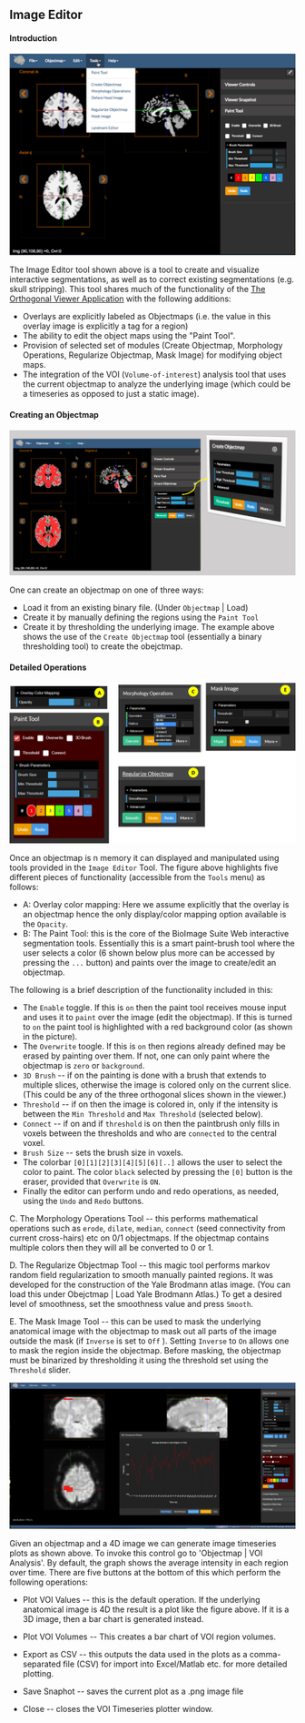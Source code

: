 ## Image Editor


#### Introduction

![The Image Editor Tool](images/imageeditor.png)

The Image Editor tool shown above is a tool to create and visualize interactive segmentations, as well as to correct existing segmentations (e.g. skull stripping). This tool shares much of the functionality of the [The Orthogonal Viewer Application](#the-orthogonal-viewer-application) with the following additions:

* Overlays are explicitly labeled as Objectmaps (i.e. the value in this overlay image is explicitly a tag for a region)
* The ability to edit the object maps using the "Paint Tool".
* Provision of selected set of modules (Create Objectmap, Morphology Operations, Regularize Objectmap, Mask Image) for modifying object maps.
* The integration of the VOI (`Volume-of-interest`) analysis tool that uses the current objectmap to analyze the underlying image (which could be a timeseries as opposed to just a static image).

#### Creating an Objectmap

![Threshold Image](images/thresholdimage.png)

One can create an objectmap on one of three ways:

* Load it from an existing binary file. (Under `Objectmap` | Load)
* Create it by manually defining the regions using the `Paint Tool`
* Create it by thresholding the underlying image. The example above shows the use of the `Create Objectmap` tool (essentially a binary thresholding tool) to create the obejctmap.

#### Detailed Operations

![Image Editor Parts](images/imageeditor_parts.png)

Once an objectmap is n memory it can displayed and manipulated using tools provided in the `Image Editor` Tool. The figure above highlights five different pieces of functionality (accessible from the `Tools` menu) as follows:

* A: Overlay color mapping: Here we assume explicitly that the overlay is an objectmap hence the only display/color mapping option available is the `Opacity`. 
* B: The Paint Tool: this is the core of the BioImage Suite Web interactive segmentation tools. Essentially this is a smart paint-brush tool where the user selects a color (6 shown below plus more can be accessed by pressing the `...` button) and paints over the image to create/edit an objectmap.

The following is a brief description of the functionality included in this:

* The `Enable` toggle. If this is `on` then the paint tool receives mouse input and uses it to `paint` over the image (edit the objectmap). If this is turned to `on` the paint tool is highlighted with a red background color (as shown in the picture). 
* The `Overwrite` toogle. If this is `on` then regions already defined may be erased by painting over them. If not, one can only paint where the objectmap is `zero` or `background`.
* `3D Brush` -- if on the painting is done with a brush that extends to multiple slices, otherwise the image is colored only on the current slice. (This could be any of the three orthogonal slices shown in the viewer.)
* `Threshold` -- if on then the image is colored in, only if the intensity is between the `Min Threshold` and `Max Threshold` (selected below).
* `Connect` -- if on and if `threshold` is on then the paintbrush only fills in voxels between the thresholds and who are `connected` to the central voxel.
* `Brush Size` -- sets the brush size in voxels.
* The colorbar `[0][1][2][3][4][5][6][..]` allows the user to select the color to paint. The color `black` selected by pressing the  `[0]` button is the eraser, provided that `Overwrite` is `ON`.
* Finally the editor can perform undo and redo operations, as needed, using the `Undo` and `Redo` buttons.

C. The Morphology Operations Tool -- this performs mathematical operations such as `erode`, `dilate`, `median`, `connect` (seed connectivity from current cross-hairs) etc on 0/1 objectmaps. If the objectmap contains multiple colors then they will all be converted to 0 or 1.

D. The Regularize Objectmap Tool -- this magic tool performs markov random field regularization to smooth manually painted regions. It was developed for the construction of the Yale Brodmann atlas image. (You can load this under Obejctmap | Load Yale Brodmann Atlas.) To get a desired level of smoothness, set the smoothness value and press `Smooth`.

E. The Mask Image Tool -- this can be used to mask the underlying anatomical image with the objectmap to mask out all parts of the image outside the mask (if `Inverse` is set to `Off` ). Setting `Inverse` to `On` allows one to mask the region inside the objectmap. Before masking, the objectmap must be binarized by thresholding it using the threshold set using the `Threshold` slider.

![VOI Analysis](images/voianalysis.png)

Given an objectmap and a 4D image we can generate image timeseries plots as shown above. To invoke this control go to 'Objectmap | VOI Analysis'. By default, the graph shows the average intensity in each region over time. There are five buttons at the bottom of this which perform the following operations:

* Plot VOI Values -- this is the default operation. If the underlying anatomical image is 4D the result is a plot like the figure above. If it is a 3D image, then a bar chart is generated instead.

* Plot VOI Volumes -- This creates a bar chart of VOI region volumes.

* Export as CSV -- this outputs the data used in the plots as a comma-separated file (CSV) for import into Excel/Matlab etc. for more detailed plotting.

* Save Snaphot -- saves the current plot as a .png image file

* Close -- closes the VOI Timeseries plotter window.


